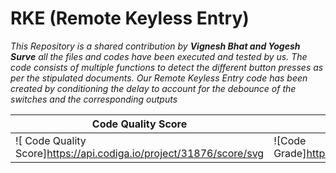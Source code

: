 # RKE (Remote Keyless Entry)
*This Repository is a shared contribution by **Vignesh Bhat and Yogesh Surve** all the files and codes have been executed and tested by us.
The code consists of multiple functions to detect the different button presses as per the stipulated documents. Our Remote Keyless Entry code has been
created by conditioning the delay to account for the debounce of the switches and the corresponding outputs*

|   Code Quality Score  |   Code Grade  |
|-----------------------|---------------|
|![ Code Quality Score]https://api.codiga.io/project/31876/score/svg|![Code Grade]https://api.codiga.io/project/31876/status/svg|
